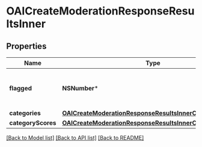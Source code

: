 # OAICreateModerationResponseResultsInner

## Properties
Name | Type | Description | Notes
------------ | ------------- | ------------- | -------------
**flagged** | **NSNumber*** | Whether any of the below categories are flagged. | 
**categories** | [**OAICreateModerationResponseResultsInnerCategories***](OAICreateModerationResponseResultsInnerCategories.md) |  | 
**categoryScores** | [**OAICreateModerationResponseResultsInnerCategoryScores***](OAICreateModerationResponseResultsInnerCategoryScores.md) |  | 

[[Back to Model list]](../README.md#documentation-for-models) [[Back to API list]](../README.md#documentation-for-api-endpoints) [[Back to README]](../README.md)


